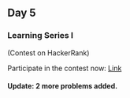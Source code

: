 ## Day 5

### Learning Series I

(Contest on HackerRank)

Participate in the contest now: [Link](https://www.hackerrank.com/contests/gbuls01)

#### Update: 2 more problems added.
